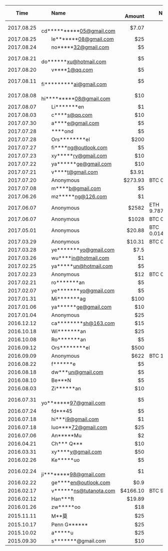 Time       |　　Name                         |　Amount   |Note
:---------:|:-------------------------------|--------:|-----
2017.08.25 |　　cd\*\*\*\*\*\*\*\*\*\*05@gmail.com | $7.07      |
2017.08.25 |　　le\*\*\*\*\*\*\*08@gmail.com | $25      |
2017.08.24 |　　no\*\*\*\*\*32@gmail.com     | $5      |
2017.08.21 |　　do\*\*\*\*\*\*xu@hotmail.com | $5      |
2017.08.20 |　　v\*\*\*\*1@qq.com            | $5      |
2017.08.11 |　　fi\*\*\*\*\*\*\*\*\*ai@gmail.com | $5  |
2017.08.08 |　　hi\*\*\*\*\*\*\*\*\*08@gmail.com | $10 |
2017.08.07 |　　Li\*\*\*\*\*\*\*en           | $1      |
2017.08.03 |　　c\*\*\*\*s@qq.com            | $10     |
2017.07.30 |　　a\*\*\*\*e@gmail.com         | $5      |
2017.07.28 |　　\*\*\*\*ond                  | $5      |
2017.07.28 |　　Ors\*\*\*\*\*\*\*\*el        | $200    |
2017.07.27 |　　fi\*\*\*\*ng@outlook.com     | $5      |
2017.07.23 |　　xy\*\*\*\*\*ry@gmail.com     | $10     |
2017.07.22 |　　ya\*\*\*\*\*\*ge@gmail.com   | $10     |
2017.07.21 |　　v\*\*\*\*t@gmail.com         | $3.91   |
2017.07.20 |　　Anonymous                    | $273.93 | BTC 0.1
2017.07.08 |　　m\*\*\*\*b@gmail.com         | $5      |
2017.06.26 |　　mz\*\*\*\*\*ng@126.com       | $1      |
2017.06.07 |　　Anonymous                    | $2582   | ETH 9.78792317
2017.06.07 |　　Anonymous                    | $1028   | BTC 0.36
2017.05.01 |　　Anonymous                    | $20.88  | BTC 0.01494717
2017.03.29 |　　Anonymous                    | $10.31  | BTC 0.01
2017.03.28 |　　ye\*\*\*\*\*\*\*yo@gmail.com | $7.5    |
2017.03.26 |　　wu\*\*\*\*in@hotmail.com     | $1      |
2017.02.25 |　　ya\*\*\*\*\*un@hotmail.com   | $5      |
2017.02.23 |　　Anonymous                    | $12     | BTC 0.01
2017.02.21 |　　ro\*\*\*\*\*\*\*an           | $5      |
2017.02.07 |　　ye\*\*\*\*\*\*\*yo@gmail.com | $5      |
2017.01.31 |　　Mi\*\*\*\*\*\*\*ag           | $100    |
2017.01.06 |　　ya\*\*\*\*\*\*ge@gmail.com   | $10     |
2017.01.04 |　　Anonymous                    | $25     |
2016.12.12 |　　ca\*\*\*\*\*\*\*\*sh@163.com | $15     |
2016.10.18 |　　Wi\*\*\*\*\*\*\*an           | $25     |
2016.10.08 |　　Ro\*\*\*\*\*\*\*an           | $5      |
2016.09.12 |　　Ors\*\*\*\*\*\*\*\*el        | $500    |
2016.09.09 |　　Anonymous                    | $622    | BTC 1
2016.08.22 |　　f\*\*\*\*\*\*e               | $5      |
2016.08.18 |　　dw\*\*\*un@gmail.com         | $5      |
2016.08.10 |　　Be\*\*\*N                    | $5      |
2016.08.03 |　　Zi\*\*\*\*\*\*an             | $10     |
2016.07.31 |　　yo\*\*\*\*\*\*\*97@gmail.com | $5      |
2016.07.24 |　　fd\*\*\*45                   | $5      |
2016.07.18 |　　hi\*\*\*i9@gmail.com         | $1      |
2016.07.18 |　　luo\*\*\*\*72@gmail.com      | $25     |
2016.07.06 |　　An\*\*\*\*\*Mu               | $2      |
2016.04.21 |　　Ch\*\*\* Q\*\*\*             | $10     |
2016.03.31 |　　xy\*\*\*\*y@gmail.com         | $50    |
2016.02.26 |　　Ke\*\*\*\*\*uo                | $5     |
2016.02.24 |　　ji\*\*\*\*\*\*\*\*98@gmail.com| $1     |
2016.02.22 |　　ge\*\*\*\*en@outlook.com     | $0.9    |
2016.02.17 |　　v\*\*\*\*\*\*ns@tutanota.com | $4166.10 |BTC 9.972
2016.02.12 |　　Han\*\*\*ft                  |  $19.89  |
2016.01.26 |　　zw\*\*\*\*\*oo               |　$18     |
2015.11.11 |　　M\*\*莫                      |　$25     |
2015.10.17 |　　Penn G\*\*\*\*\*\*           |　$25     |
2015.10.02 |　　a\*\*\*\*\*u                 |　$25     |
2015.09.30 |　　s\*\*\*\*\*\*\*@gmail.com    |　$10     |
